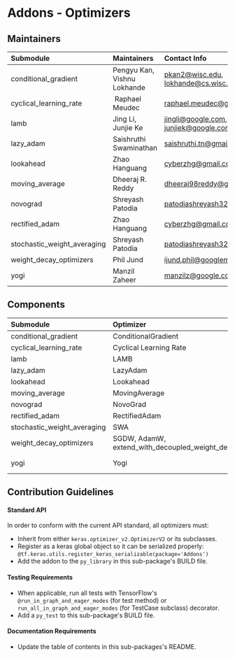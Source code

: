 # Addons - Optimizers

## Maintainers
| Submodule  | Maintainers  | Contact Info   |
|:---------- |:------------- |:--------------|
| conditional_gradient | Pengyu Kan, Vishnu Lokhande | pkan2@wisc.edu, lokhande@cs.wisc.edu |
| cyclical_learning_rate | Raphael Meudec | raphael.meudec@gmail.com |
| lamb | Jing Li, Junjie Ke | jingli@google.com, junjiek@google.com |
| lazy_adam | Saishruthi Swaminathan  | saishruthi.tn@gmail.com  |
| lookahead | Zhao Hanguang | cyberzhg@gmail.com |
| moving_average | Dheeraj R. Reddy | dheeraj98reddy@gmail.com |
| novograd | Shreyash Patodia | patodiashreyash32@gmail.com |
| rectified_adam | Zhao Hanguang | cyberzhg@gmail.com |
| stochastic_weight_averaging | Shreyash Patodia | patodiashreyash32@gmail.com |
| weight_decay_optimizers |  Phil Jund | ijund.phil@googlemail.com   |
| yogi | Manzil Zaheer | manzilz@google.com |



## Components
| Submodule | Optimizer  | Reference                                   |
|:--------- |:---------- |:---------|
| conditional_gradient | ConditionalGradient | https://arxiv.org/pdf/1803.06453.pdf |
| cyclical_learning_rate | Cyclical Learning Rate | https://arxiv.org/abs/1506.01186 |
| lamb | LAMB | https://arxiv.org/abs/1904.00962      |
| lazy_adam | LazyAdam | https://arxiv.org/abs/1412.6980      |
| lookahead | Lookahead | https://arxiv.org/abs/1907.08610v1 |
| moving_average | MovingAverage | |
| novograd | NovoGrad | https://nvidia.github.io/OpenSeq2Seq/html/optimizers.html |
| rectified_adam | RectifiedAdam | https://arxiv.org/pdf/1908.03265v1.pdf |
| stochastic_weight_averaging | SWA | https://arxiv.org/abs/1803.05407.pdf |
| weight_decay_optimizers | SGDW, AdamW, extend_with_decoupled_weight_decay | https://arxiv.org/pdf/1711.05101.pdf |
| yogi | Yogi | https://papers.nips.cc/paper/8186-adaptive-methods-for-nonconvex-optimization.pdf      |



## Contribution Guidelines
#### Standard API
In order to conform with the current API standard, all optimizers
must:
 * Inherit from either `keras.optimizer_v2.OptimizerV2` or its subclasses.
 * Register as a keras global object so it can be serialized properly: `@tf.keras.utils.register_keras_serializable(package='Addons')`
 * Add the addon to the `py_library` in this sub-package's BUILD file.

#### Testing Requirements
 * When applicable, run all tests with TensorFlow's
   `@run_in_graph_and_eager_modes` (for test method)
   or `run_all_in_graph_and_eager_modes` (for TestCase subclass)
   decorator.
 * Add a `py_test` to this sub-package's BUILD file.

#### Documentation Requirements
 * Update the table of contents in this sub-packages's README.
